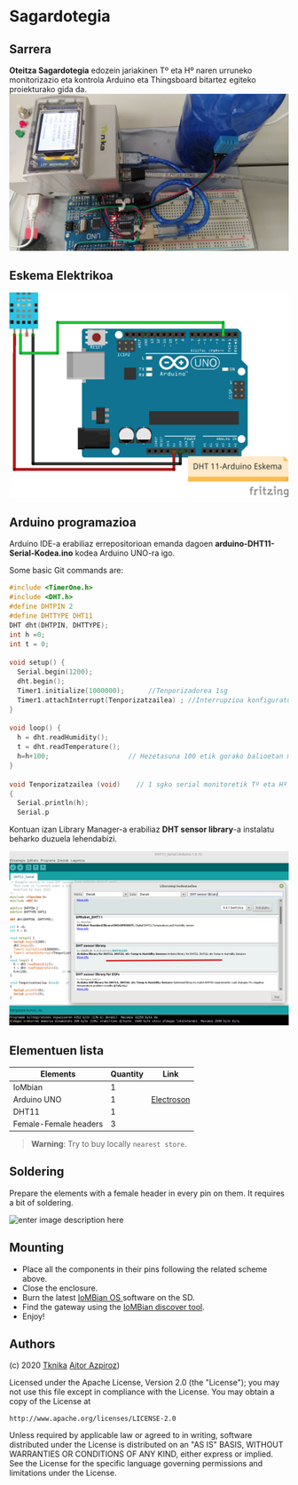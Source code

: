 # Sagardotegia

## Sarrera

**Oteitza Sagardotegia** edozein jariakinen Tº eta Hº naren urruneko monitorizazio eta kontrola Arduino eta Thingsboard bitartez egiteko proiekturako gida da. 
![enter image description here](Irudiak/Sagardotegia.jpg "Argazkia")

## Eskema Elektrikoa
![enter image description here](Irudiak/Arduino-DHT11-Eskema.png "Scheme")


## Arduino programazioa

Arduino IDE-a erabiliaz errepositorioan emanda dagoen **arduino-DHT11-Serial-Kodea.ino** kodea Arduino UNO-ra igo. 

Some basic Git commands are:
```c
#include <TimerOne.h>
#include <DHT.h>
#define DHTPIN 2
#define DHTTYPE DHT11
DHT dht(DHTPIN, DHTTYPE);
int h =0;
int t = 0;

void setup() {
  Serial.begin(1200);
  dht.begin();
  Timer1.initialize(1000000);      //Tenporizadorea 1sg
  Timer1.attachInterrupt(Tenporizatzailea) ; //Interrupzioa konfiguratu
}

void loop() {
  h = dht.readHumidity();
  t = dht.readTemperature();
  h=h+100;                    // Hezetasuna 100 etik gorako balioetan modulatua bidaliko da
}

void Tenporizatzailea (void)    // 1 sgko serial monitoretik Tº eta Hº balioak bidali
{ 
  Serial.println(h);
  Serial.p
```

Kontuan izan Library Manager-a erabiliaz **DHT sensor library**-a instalatu beharko duzuela lehendabizi.


![enter image description here](Irudiak/ArduinoLibraryDHT11.png "IDE")

## Elementuen lista
|Elements| Quantity | Link | 
|---|---|---|
| IoMbian| 1 | |
| Arduino UNO| 1 |[Electroson](https://www.electrosonsansebastian.com/eu/placas-de-desarrollo/1327-arduino-uno-rev3.html)|
| DHT11| 1 ||
| Female-Female headers| 3 ||

> **Warning**: Try to buy locally ```nearest store```.

## Soldering

Prepare the elements with a female header in every pin on them. It requires a bit of soldering.

![enter image description here](images/Elementuak.png)

## Mounting

 - Place all the components in their pins following the related scheme above.
 - Close the enclosure.
 - Burn the latest [IoMBian OS ](https://github.com/Tknika/iombian)  software on the SD.
 - Find the gateway using the [IoMBian discover tool](https://github.com/Tknika/iombian-discover).
 - Enjoy!

## Authors

(c) 2020 [Tknika](https://tknika.eus/)  [Aitor Azpiroz](https://github.com/axpirina))

Licensed under the Apache License, Version 2.0 (the "License");
you may not use this file except in compliance with the License.
You may obtain a copy of the License at

    http://www.apache.org/licenses/LICENSE-2.0

Unless required by applicable law or agreed to in writing, software
distributed under the License is distributed on an "AS IS" BASIS,
WITHOUT WARRANTIES OR CONDITIONS OF ANY KIND, either express or implied.
See the License for the specific language governing permissions and
limitations under the License.
